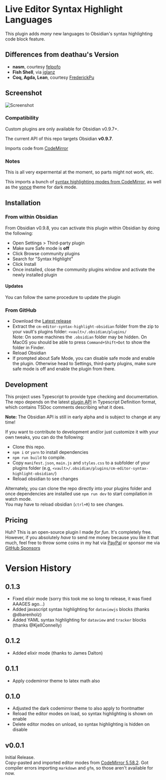 # Live Editor Syntax Highlight Languages

This plugin adds *many* new languages to Obsidian's syntax highlighting code block feature. 

## Differences from deathau's Version

- **nasm**, courtesy [felpofo](https://github.com/felpofo/cm-editor-syntax-highlight-obsidian/tree/nasm)
- **Fish Shell**, via [jglanz](https://github.com/jglanz/fork-obsidian-cm-editor-syntax-highlight-obsidian)
- **Coq, Agda, Lean**, courtesy [FrederickPu](https://github.com/FreddyFozzyFilms/cm-editor-syntax-highlight-obsidian/commit/ee603524335fdae8bed28d8838bf9dbe23f77c09)

## Screenshot

![Screenshot](https://github.com/deathau/cm-editor-syntax-highlight-obsidian/raw/main/screenshot.png)

### Compatibility

Custom plugins are only available for Obsidian v0.9.7+.

The current API of this repo targets Obsidian **v0.9.7**. 

Imports code from [CodeMirror](https://github.com/codemirror/CodeMirror/)

### Notes
This is all very expermental at the moment, so parts might not work, etc.

This imports a bunch of [syntax highlighting modes from CodeMirror](https://github.com/codemirror/CodeMirror/tree/5.58.2/mode), as well as the [yonce](https://github.com/codemirror/CodeMirror/blob/5.58.2/theme/yonce.css) theme for dark mode.

## Installation

### From within Obsidian
From Obsidian v0.9.8, you can activate this plugin within Obsidian by doing the following:
- Open Settings > Third-party plugin
- Make sure Safe mode is **off**
- Click Browse community plugins
- Search for "Syntax Highlight"
- Click Install
- Once installed, close the community plugins window and activate the newly installed plugin
#### Updates
You can follow the same procedure to update the plugin

### From GitHub
- Download the [Latest release](https://github.com/deathau/cm-editor-syntax-highlight-obsidian/releases/latest)
- Extract the `cm-editor-syntax-highlight-obsidian` folder from the zip to your vault's plugins folder: `<vault>/.obsidian/plugins/`  
Note: On some machines the `.obsidian` folder may be hidden. On MacOS you should be able to press `Command+Shift+Dot` to show the folder in Finder.
- Reload Obsidian
- If prompted about Safe Mode, you can disable safe mode and enable the plugin.
Otherwise head to Settings, third-party plugins, make sure safe mode is off and
enable the plugin from there.

## Development

This project uses Typescript to provide type checking and documentation.  
The repo depends on the latest [plugin API](https://github.com/obsidianmd/obsidian-api) in Typescript Definition format, which contains TSDoc comments describing what it does.

**Note:** The Obsidian API is still in early alpha and is subject to change at any time!

If you want to contribute to development and/or just customize it with your own
tweaks, you can do the following:
- Clone this repo.
- `npm i` or `yarn` to install dependencies
- `npm run build` to compile.
- Copy `manifest.json`, `main.js` and `styles.css` to a subfolder of your plugins
folder (e.g, `<vault>/.obsidian/plugins/cm-editor-syntax-highlight-obsidian/`)
- Reload obsidian to see changes

Alternately, you can clone the repo directly into your plugins folder and once
dependencies are installed use `npm run dev` to start compilation in watch mode.  
You may have to reload obsidian (`ctrl+R`) to see changes.

## Pricing
Huh? This is an open-source plugin I made *for fun*. It's completely free.
However, if you absolutely *have* to send me money because you like it that
much, feel free to throw some coins in my hat via
[PayPal](https://paypal.me/deathau) or sponsor me via
[GitHub Sponsors](https://github.com/sponsors/deathau)

# Version History
## 0.1.3
- Fixed elixir mode (sorry this took me so long to release, it was fixed AAAGES ago...)
- Added javascript syntax highlighting for `dataviewjs` blocks (thanks @dbarenholz)
- Added YAML syntax highlighting for `dataview` and `tracker` blocks (thanks @KjellConnelly)

## 0.1.2
- Added elixir mode (thanks to James Dalton)

## 0.1.1
- Apply codemirror theme to latex math also

## 0.1.0
- Adjusted the dark codemirror theme to also apply to frontmatter
- Reload the editor modes on load, so syntax highlighting is shown on enable
- Delete editor modes on unload, so syntax highlighting is hidden on disable

## v0.0.1
Initial Release.  
Copy-pasted and imported editor modes from [CodeMirror 5.58.2](https://github.com/codemirror/CodeMirror/tree/5.58.2/mode). Got compiler errors importing `markdown` and `gfm`, so those aren't available for now.
